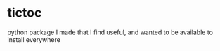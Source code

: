# tictoc
python package I made that I find useful, and wanted to be available to install everywhere
